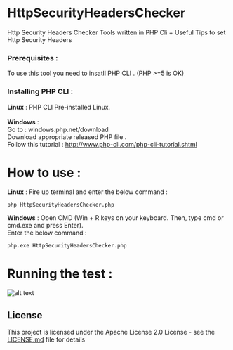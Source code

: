 # HttpSecurityHeadersChecker

Http Security Headers Checker Tools written in PHP Cli + Useful Tips to set Http Security Headers

### Prerequisites :

To use this tool you need to insatll PHP CLI . (PHP >=5 is OK)

### Installing PHP CLI :
<b>Linux</b> : PHP CLI Pre-installed Linux.<br><br>
<b>Windows</b> : <br>
Go to : windows.php.net/download<br>
Download appropriate released PHP file .<br>
Follow this tutorial : http://www.php-cli.com/php-cli-tutorial.shtml
# How to use :
<b>Linux</b> :
Fire up terminal and enter the below command :

```
php HttpSecurityHeadersChecker.php
```
<b>Windows</b> :
Open CMD (Win + R keys on your keyboard. Then, type cmd or cmd.exe and press Enter).<br>
Enter the below command :
```
php.exe HttpSecurityHeadersChecker.php
```
# Running the test :
![alt text](https://pasteboard.co/images/H5n5Pnl.png/download)

## License

This project is licensed under the Apache License 2.0 License - see the [LICENSE.md](LICENSE.md) file for details
